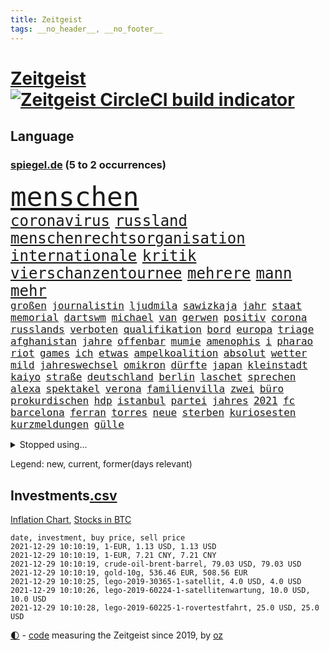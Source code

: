 ```yaml
---
title: Zeitgeist
tags: __no_header__, __no_footer__
---
```


# [Zeitgeist](https://oliz.io/zeitgeist/) [![Zeitgeist CircleCI build indicator](https://circleci.com/gh/ooz/zeitgeist.svg?style=shield)](https://circleci.com/gh/ooz/zeitgeist)

## Language

<h3><a href="https://www.spiegel.de" target="_blank">spiegel.de</a> (5 to 2 occurrences)</h3>
<p style="font-family:monospace">
<span style="font-size:32pt"><a href="news_links.html#menschen" class="current">menschen</a></span>
<br>
<span style="font-size:18pt"><a href="news_links.html#coronavirus" class="current">coronavirus</a></span>
<span style="font-size:18pt"><a href="news_links.html#russland" class="current">russland</a></span>
<span style="font-size:18pt"><a href="news_links.html#menschenrechtsorganisation" class="current">menschenrechtsorganisation</a></span>
<span style="font-size:18pt"><a href="news_links.html#internationale" class="current">internationale</a></span>
<span style="font-size:18pt"><a href="news_links.html#kritik" class="current">kritik</a></span>
<span style="font-size:18pt"><a href="news_links.html#vierschanzentournee" class="new">vierschanzentournee</a></span>
<span style="font-size:18pt"><a href="news_links.html#mehrere" class="current">mehrere</a></span>
<span style="font-size:18pt"><a href="news_links.html#mann" class="current">mann</a></span>
<span style="font-size:18pt"><a href="news_links.html#mehr" class="current">mehr</a></span>
<br>
<span style="font-size:12pt"><a href="news_links.html#großen" class="current">großen</a></span>
<span style="font-size:12pt"><a href="news_links.html#journalistin" class="current">journalistin</a></span>
<span style="font-size:12pt"><a href="news_links.html#ljudmila" class="new">ljudmila</a></span>
<span style="font-size:12pt"><a href="news_links.html#sawizkaja" class="new">sawizkaja</a></span>
<span style="font-size:12pt"><a href="news_links.html#jahr" class="current">jahr</a></span>
<span style="font-size:12pt"><a href="news_links.html#staat" class="current">staat</a></span>
<span style="font-size:12pt"><a href="news_links.html#memorial" class="current">memorial</a></span>
<span style="font-size:12pt"><a href="news_links.html#dartswm" class="current">dartswm</a></span>
<span style="font-size:12pt"><a href="news_links.html#michael" class="current">michael</a></span>
<span style="font-size:12pt"><a href="news_links.html#van" class="current">van</a></span>
<span style="font-size:12pt"><a href="news_links.html#gerwen" class="new">gerwen</a></span>
<span style="font-size:12pt"><a href="news_links.html#positiv" class="current">positiv</a></span>
<span style="font-size:12pt"><a href="news_links.html#corona" class="current">corona</a></span>
<span style="font-size:12pt"><a href="news_links.html#russlands" class="current">russlands</a></span>
<span style="font-size:12pt"><a href="news_links.html#verboten" class="current">verboten</a></span>
<span style="font-size:12pt"><a href="news_links.html#qualifikation" class="current">qualifikation</a></span>
<span style="font-size:12pt"><a href="news_links.html#bord" class="current">bord</a></span>
<span style="font-size:12pt"><a href="news_links.html#europa" class="current">europa</a></span>
<span style="font-size:12pt"><a href="news_links.html#triage" class="current">triage</a></span>
<span style="font-size:12pt"><a href="news_links.html#afghanistan" class="current">afghanistan</a></span>
<span style="font-size:12pt"><a href="news_links.html#jahre" class="current">jahre</a></span>
<span style="font-size:12pt"><a href="news_links.html#offenbar" class="current">offenbar</a></span>
<span style="font-size:12pt"><a href="news_links.html#mumie" class="new">mumie</a></span>
<span style="font-size:12pt"><a href="news_links.html#amenophis" class="new">amenophis</a></span>
<span style="font-size:12pt"><a href="news_links.html#i" class="current">i</a></span>
<span style="font-size:12pt"><a href="news_links.html#pharao" class="new">pharao</a></span>
<span style="font-size:12pt"><a href="news_links.html#riot" class="new">riot</a></span>
<span style="font-size:12pt"><a href="news_links.html#games" class="current">games</a></span>
<span style="font-size:12pt"><a href="news_links.html#ich" class="current">ich</a></span>
<span style="font-size:12pt"><a href="news_links.html#etwas" class="current">etwas</a></span>
<span style="font-size:12pt"><a href="news_links.html#ampelkoalition" class="current">ampelkoalition</a></span>
<span style="font-size:12pt"><a href="news_links.html#absolut" class="new">absolut</a></span>
<span style="font-size:12pt"><a href="news_links.html#wetter" class="current">wetter</a></span>
<span style="font-size:12pt"><a href="news_links.html#mild" class="new">mild</a></span>
<span style="font-size:12pt"><a href="news_links.html#jahreswechsel" class="current">jahreswechsel</a></span>
<span style="font-size:12pt"><a href="news_links.html#omikron" class="current">omikron</a></span>
<span style="font-size:12pt"><a href="news_links.html#dürfte" class="current">dürfte</a></span>
<span style="font-size:12pt"><a href="news_links.html#japan" class="current">japan</a></span>
<span style="font-size:12pt"><a href="news_links.html#kleinstadt" class="current">kleinstadt</a></span>
<span style="font-size:12pt"><a href="news_links.html#kaiyo" class="new">kaiyo</a></span>
<span style="font-size:12pt"><a href="news_links.html#straße" class="current">straße</a></span>
<span style="font-size:12pt"><a href="news_links.html#deutschland" class="current">deutschland</a></span>
<span style="font-size:12pt"><a href="news_links.html#berlin" class="current">berlin</a></span>
<span style="font-size:12pt"><a href="news_links.html#laschet" class="current">laschet</a></span>
<span style="font-size:12pt"><a href="news_links.html#sprechen" class="current">sprechen</a></span>
<span style="font-size:12pt"><a href="news_links.html#alexa" class="current">alexa</a></span>
<span style="font-size:12pt"><a href="news_links.html#spektakel" class="new">spektakel</a></span>
<span style="font-size:12pt"><a href="news_links.html#verona" class="new">verona</a></span>
<span style="font-size:12pt"><a href="news_links.html#familienvilla" class="new">familienvilla</a></span>
<span style="font-size:12pt"><a href="news_links.html#zwei" class="current">zwei</a></span>
<span style="font-size:12pt"><a href="news_links.html#büro" class="current">büro</a></span>
<span style="font-size:12pt"><a href="news_links.html#prokurdischen" class="new">prokurdischen</a></span>
<span style="font-size:12pt"><a href="news_links.html#hdp" class="new">hdp</a></span>
<span style="font-size:12pt"><a href="news_links.html#istanbul" class="current">istanbul</a></span>
<span style="font-size:12pt"><a href="news_links.html#partei" class="current">partei</a></span>
<span style="font-size:12pt"><a href="news_links.html#jahres" class="current">jahres</a></span>
<span style="font-size:12pt"><a href="news_links.html#2021" class="current">2021</a></span>
<span style="font-size:12pt"><a href="news_links.html#fc" class="current">fc</a></span>
<span style="font-size:12pt"><a href="news_links.html#barcelona" class="current">barcelona</a></span>
<span style="font-size:12pt"><a href="news_links.html#ferran" class="current">ferran</a></span>
<span style="font-size:12pt"><a href="news_links.html#torres" class="current">torres</a></span>
<span style="font-size:12pt"><a href="news_links.html#neue" class="current">neue</a></span>
<span style="font-size:12pt"><a href="news_links.html#sterben" class="current">sterben</a></span>
<span style="font-size:12pt"><a href="news_links.html#kuriosesten" class="new">kuriosesten</a></span>
<span style="font-size:12pt"><a href="news_links.html#kurzmeldungen" class="new">kurzmeldungen</a></span>
<span style="font-size:12pt"><a href="news_links.html#gülle" class="new">gülle</a></span>
</p>
<details>
<summary>Stopped using...</summary>
<p class="former" style="font-size:12pt">
gerüchte(433) leisten(433) schrieb(433) führende(432) haseloff(432) locker(432) weitergehen(432) eindruck(431) fortschritt(431) gegenseitig(431) kapitän(431) leere(431) statement(431) vollständig(431) angeordnet(430) eskalation(430) freundin(430) krankenhäusern(430) schwedische(430) überzeugen(430) anerkennung(429) begleitet(429) durchsetzen(429) erhoben(429) globalen(429) hollywood(429) londoner(429) löhne(429) märz(429) sachsenanhalt(429) tourismus(429) welchem(429) arbeiter(428) brücke(428) ecuador(428) einzelnen(428) ford(428) geduld(428) gleichberechtigung(428) müsse(428) nationen(428) schwarzer(428) sibirien(428) sperre(428) untersuchungshaft(428) vereinten(428) verwendet(428) wald(428) weltweite(428) zeuge(428) alex(427) aussicht(427) bewährung(427) bildung(427) black(427) fanexperten(427) main(427) marcel(427) namens(427) reiche(427) revolution(427) seehofer(427) tests(427) tippen(427) unerwartet(427) verluste(427) verschiebt(427) wütet(427) zoo(427) äußerst(427) benzin(426) breit(426) erneute(426) figur(426) führerschein(426) ifoindex(426) langsam(426) leitung(426) metern(426) rostock(426) unruhen(426) verdachts(426) verlängern(426) amerikanische(425) beschreibt(425) desaster(425) gereist(425) impfbereitschaft(425) jünger(425) michelle(425) mutige(425) radfahrer(425) steuert(425) verzweifelt(425) 33(424) aufgefallen(424) besseren(424) engagement(424) hintergrund(424) infrage(424) priester(424) umdenken(424) anlass(423) befindet(423) diskriminiert(423) europäer(423) frieden(423) förderung(423) gedreht(423) gründer(423) neueste(423) paare(423) attentat(422) auskommen(422) behinderung(422) bekämpft(422) entdeckung(422) innenministerium(422) miteinander(422) philippinen(422) sprengstoff(422) standort(422) you(422) zweitligist(422) endgültig(421) ermöglicht(421) islamistischen(421) kultur(421) lakers(421) meint(421) menschenleben(421) mitternacht(421) optimistisch(421) regierungspartei(421) spektakulär(421) studieren(421) tauchen(421) umstrittener(421) verlust(421) zwillinge(421) amerika(420) berg(420) gefährlicher(420) gekostet(420) kranke(420) löste(420) schlechter(420) ärgert(420) 29(419) demonstrationen(419) erlitt(419) frachter(419) gast(419) herrschen(419) nordirland(419) richtige(419) skepsis(419) spdgesundheitsexperte(419) zverev(419) ärzten(419) 3000(418) abgesetzt(418) datenanalyse(418) rock(418) schmerzen(418) steigender(418) torhüter(418) treten(418) ausreichend(417) braunschweig(417) eingesetzt(417) form(417) meist(417) regensburg(417) sinnvoll(417) virologen(417) befeuern(416) blockade(416) hölle(416) lernt(416) beteiligung(415) coronabeschränkungen(415) kryptowährung(415) schwanger(415) shutdown(415) stammt(415) tatverdächtigen(415) 81(414) alice(413) crew(413) finanzierung(413) griechische(413) prognosen(413) salzburg(413) störung(413) euparlament(412) offenen(412) stadion(412) dir(411) monats(411) triumph(411) verfassung(411) klarer(410) stiegen(410) träume(410) unzählige(410) zuschauern(410) 23(409) amerikas(409) konsum(409) le(409) schwachen(409) can(408) coronaschutz(408) hob(408) migration(408) voraussetzungen(408) wirtschaftswachstum(408) niedrigere(407) beschuldigten(406) einnahmen(406) aufgetaucht(405) unterschied(405) falscher(404) kontakt(404) platzverweis(404) spektakuläre(404) sichert(403) ausrüstung(402) digital(402) drin(402) verfassungswidrig(402) beauftragt(401) erstickt(401) meines(401) chats(400) eigenem(400) nationalen(400) tennisprofi(400) verheerend(400) astronauten(399) familienberater(399) glaubwürdigkeit(399) papier(399) sinkende(399) umfragewerte(399) angehörigen(398) favorit(398) verfassungsgericht(398) vermissen(398) älter(398) fertig(397) nennen(397) ute(397) feuert(395) jacob(395) justin(395) landet(395) ungeklärt(395) angezeigt(394) bangen(394) folter(394) gefühl(394) startete(394) holte(392) stahl(392) bier(391) herausfinden(391) klimaziele(391) abermals(390) vermissten(390) zuspruch(390) geht's(388) reus(388) sprung(388) wiedergewählt(388) niedrig(387) rutschte(387) benötigen(386) beobachtung(386) kanaren(386) verpasste(386) jurist(385) lebensgefährlich(385) vorgenommen(385) skizziert(384) kontert(383) björn(382) staatlichen(382) vorherrschaft(382) gerieten(381) mutation(381) empfangen(380) kanadas(380) verpflichten(380) weidel(380) 6000(379) annäherung(379) beendete(378) voraussichtlich(377) ausgaben(373) betrieben(373) stellenabbau(373) kehren(371) rache(371) versicherer(370) höcke(369) renommierten(369) strukturen(369) 85(368) empfinden(368) darmstadt(364) ärmelkanal(362) theoretisch(361) titelkampf(356) stabil(355) zusätzliche(355) eingetroffen(354) rückte(354) berührt(353) badenwürttembergischen(350) befunden(350) lidl(350) berühmtes(347) coronawochenüberblick(343) bundestagsabgeordnete(342) ereignet(341) kopfverletzungen(341) curevac(340) freigelassen(335) entgehen(329) 95(323) tübinger(322) hergestellt(319) zustimmen(316) afrikanische(310) wucht(309) unwahrscheinlich(307) klappen(305) bundesweiten(304) viral(303) lenkt(302) potenziell(302) behindern(301) rüdiger(300) bewerben(299) extremwetter(297) stören(297) grab(293) ausländer(290) hubert(290) neuanfang(289) 20jährige(288) beunruhigt(288) j(288) kryptowährungen(288) vereint(287) impfschutz(286) schätzungen(286) worüber(283) notstand(281) unzureichend(280) urteile(279) 4000(278) freigabe(278) objekte(278) todesursache(277) missbrauchsvorwürfen(276) wildnis(276) angefahren(272) bestsellerautor(267) gregor(267) strecken(267) abgewehrt(266) fußballerinnen(265) nationaler(265) stadien(262) lacht(259) tvinterview(259) bildzeitung(258) maskendeals(258) provider(258) erteilte(254) zugspitze(253) erlaubnis(250) bosch(247) charité(247) berechtigt(243) bedankte(240) fonds(239) gelitten(239) kühl(239) airline(236) landesverband(235) gerungen(233) financial(232) lebensgefährliche(229) charles(226) statistik(224) jubel(220) niemandem(220) bka(217) machtoptionen(217) afghanischen(215) raumfahrt(215) 2045(213) holz(210) anfangs(207) ausgewählt(207) moldau(207) cotrainer(206) jahrelanger(206) jugendärzte(205) schnellstmöglich(205) genossen(203) vorreiter(202) 32jähriger(201) zurückzukehren(201) set(199) plastik(198) historikerin(197) kreise(196) dorthin(194) flugverkehr(192) gekentert(191) bezeichnen(190) fünften(190) karim(189) lernrückstände(189) pop(189) minsk(188) 47jähriger(186) ausbildung(186) misstrauen(185) kinderimpfung(184) angeschlagene(182) benzinpreise(182) monaco(181) finger(180) befragung(179) lokal(178) müll(178) träumt(178) 86(177) aggressiver(177) rohstoffe(177) klaut(176) knochen(176) vereinbaren(176) mangelnden(174) nashville(174) sechzigerjahre(174) tragweite(174) britischem(173) stehe(173) beihilfe(172) hunderttausenden(171) jon(171) alzheimer(170) anführer(170) regenfälle(170) ähnliches(170) südchinesisches(169) ansprechen(168) ölpreis(168) indigene(167) wenigsten(166) notwendig(165) schäumt(165) befassen(163) altenberger(162) parteispitze(162) ausschnitte(161) irre(161) djoković(160) fratzscher(160) akademie(159) wissenschaften(159) 160(158) 1962(158) azubis(158) coronafall(158) diwchef(158) düster(158) gerüchten(158) beteuert(157) hindukusch(157) farmer(156) heim(155) partnerschaft(155) chemnitz(154) mögen(154) spitzenkandidat(154) spitzenpolitiker(154) uganda(154) 1300(153) zuschauerinnen(153) vormundschaft(152) fashion(151) sprunghaft(151) tugenden(149) 25jähriger(147) kürzen(147) verteidigungsminister(147) unterzogen(146) aufzubauen(144) evakuierung(144) umweltverbände(144) beatles(143) beschuldigen(143) übersee(143) glückliche(142) spielerin(142) kreißsaal(140) fläche(139) terrorgruppe(139) tusk(138) charlottesville(137) raser(137) evakuierungen(136) aufruhr(135) selfie(135) wellen(135) technischen(134) karrierecoach(133) voelchert(133) bakterien(132) maurer(132) fluten(131) schwerelosigkeit(131) halbleiter(129) korruptionsermittlungen(129) litt(129) archäologen(128) aufenthalt(128) kollision(128) lebron(127) zehnte(127) milliardengeschäft(125) wiederaufbau(125) y(124) abzugeben(123) kenne(123) preisanstieg(123) slam(123) legalisieren(122) rückkehrer(122) deutschsprachigen(121) entthront(121) labore(121) räder(121) leidenschaft(120) ted(120) usnotenbank(120) 2004(119) entlastung(119) erkunden(119) fußgänger(119) krisenmanagement(119) erzeugen(118) hörte(117) staatsmedien(117) stellvertreter(117) rückendeckung(116) vorfahrt(116) binden(115) nachträglich(115) philippinische(115) crews(114) geschwommen(114) kristina(114) manhattan(114) bereitete(113) grand(113) haushaltshilfe(113) epidemische(112) ertranken(112) vermietet(112) mordermittlungen(111) angestellt(109) dirk(109) gedränge(109) jahrzehnt(109) morawiecki(109) fiskus(108) funktionen(108) genervt(108) magdalena(108) privilegien(108) weggefährten(108) adidas(107) beobachter(107) lauf(107) zurückziehen(107) gegensteuern(106) hessens(106) stralsund(106) 90/die(105) fanexpertinnen(105) materialengpässen(105) applaus(104) fatale(104) stehlen(104) astronaut(103) rast(103) saisonauftakt(103) stipendium(103) stone(101) topf(101) kommunisten(100) energiepreise(99) resistenter(99) töteten(99) jahn(98) landsleuten(98) skelette(98) mythen(97) gadgets(96) kohleausstieg(96) aufgegriffen(94) kanadische(94) spektakulärer(94) messungen(93) abholzung(92) auffrischungsimpfung(92) bedanken(92) erkannt(92) hingerichtet(92) sandberg(92) tränengas(92) gewerkschaften(91) kabuler(91) regale(91) tennessee(91) unterschiedlicher(91) verknüpft(91) prämie(90) arbeitsmigranten(89) eindeutig(89) gräben(89) marianne(89) zuständen(89) denise(88) gegentreffer(88) gysi(88) harris(88) kamala(88) musikerinnen(88) sozial(88) stewart(88) vielmehr(88) wright(88) zuschuss(88) 22jährige(87) alonso(87) ausreisen(87) bauten(87) besiegelte(87) exfreundin(87) fernando(87) lichter(87) lutz(87) notenbankchef(87) rettungsflieger(87) schau(87) bayerischer(86) erneuerbarer(86) heavymetalband(86) pannenserie(86) südchinesischen(86) türkisches(86) abnehmen(85) filip(85) kostić(85) kurios(85) staatsanwalt(85) gelobt(84) katastrophalen(84) kurssturz(84) teroddes(84) verbliebenen(84) vergnügen(84) abschwächung(83) gedrückt(83) gesundheitsämter(83) hofften(83) sabitzer(83) umgangs(83) verhörthriller(83) virginia(83) vollstreckt(83) allergie(82) eumitteln(82) freigeben(82) nackte(82) rockergruppe(82) schädliche(82) sennheiser(82) umkrempeln(82) weltberühmt(82) 52jährigen(81) geschäftsrisiko(81) klingel(81) rosenheim(81) werten(81) ausschreibung(80) erhielten(80) infektionsschutzgesetzes(80) pflichtspielniederlagen(80) semester(80) verfrühstückt(80) überdeckt(80) 3100(79) enteignungen(79) erwecken(79) rotgrüne(79) aids(78) aufgehängt(78) fock(78) gesteuert(78) gorch(78) gordon(78) lka(78) usraumfahrtbehörde(78) beigetragen(77) cyberangriffe(77) faktencheck(77) wiesen(77) wirt(77) augenhöhe(76) gesetzentwurf(76) messe(76) startplatz(76) flickenteppich(75) kaufmann(75) salvador(75) schmerzt(75) sound(75) fernzüge(74) fracht(74) geladen(74) lebensmittelfirmen(74) mäzen(74) paketbomben(74) schwedens(74) wiederzubeleben(74) üppig(74) betreten(73) bruchlandung(73) csuvorsitzenden(73) knapper(73) deckeln(72) irrtümer(72) klartext(72) populistisch(72) trieben(72) verstärkte(72) drucker(71) anhören(70) fälschung(70) gedachten(70) günes(70) kostic(70) orbit(70) pausieren(70) straft(70) tabellenspitze(70) befragen(69) daniil(69) flüchtlingscamps(69) gemobbt(69) medwedew(69) ubootdeal(69) weltraum(69) zuschlagen(69) übertragung(69) barça(68) engagieren(68) jackpot(68) johannesburg(68) kulturpolitik(68) landtagswahl(68) mordverdacht(68) märkte(68) stagnieren(68) auftritten(67) begünstigt(67) elch(67) euparlamentarier(67) geliebten(67) heimatländer(67) tristesse(67) energiekosten(66) feministin(66) heikle(66) hinunter(66) oppositionsparteien(66) schüller(66) tiefer(66) ungebrochene(66) zündeten(66) amtskollegen(65) geplatztem(65) kleinere(65) bahnmitarbeiter(64) gepäck(64) heinrich(64) heizungen(64) komfortabler(64) radsportstar(64) schnaps(64) verteuerten(64) vortrag(64) finanzministerin(63) freistoßtor(63) gestiegener(63) schlafende(63) ungeimpfter(63) antwortet(62) brockmann(62) höhle(62) unauffällig(62) aussichten(61) belangt(61) fußballbund(61) großprojekt(61) illegalem(61) traurigkeit(61) urheber(61) usjustiz(61) cduvorsitzenden(60) europatour(60) exkanzlers(60) geblitzt(60) gelebt(60) kiloweise(60) kindesmissbrauchs(60) rückschlägen(60) streitthema(60) allermeisten(59) kurbelt(59) spürbare(59) ganzer(58) gratuliert(58) spiegelrecherchen(58) beurteilt(57) getötete(57) kai(57) laughing(57) weingenuss(57) witze(57) 35000(56) alarmieren(56) erwärmung(56) fördergelder(56) reindl(56) teures(56) allheilmittel(55) einschüchtern(55) krankenkassen(55) papers(55) schalteten(55) stattgefunden(55) theologe(55) todesfolge(55) zahnarzt(55) 3ddruck(54) frischen(54) gedrängt(54) price(54) rennens(54) 2700(53) kyle(53) oberösterreich(53) verdichef(53) zersetzen(53) freundlich(52) hausdurchsuchungen(52) ranghoher(52) definiert(51) 135(50) immobilienkonzernen(50) spürbar(50) taiwans(50) weizen(50) dzienus(49) entzweit(49) frances(49) osteuropa(49) regierungskrise(49) sachsenanhalts(49) sarahlee(49) tatverdächtiger(49) timon(49) atp(48) bewerten(48) entwicklungskosten(48) erforschen(48) hinweisgeber(48) kompass(48) kompromissbereit(48) vereinbart(48) verfällt(48) verschlechtern(48) angehoben(47) bieber(47) exkanzler(47) minderheitsregierung(47) naturschützer(47) perspektive(47) raumsonde(47) rückweg(47) spe(47) awoniyi(46) bernard(46) bewachen(46) damaliger(46) hartmut(46) intern(46) misshandlungen(46) nirgends(46) segelschulschiff(46) sockel(46) taiwo(46) verdreifacht(46) buchungszahlen(45) erzeugerpreise(45) gravierend(45) hiv(45) importieren(45) legalisierung(45) zugefügt(45) 59jähriger(43) hinrichtung(43) lädt(43) mies(43) rotterdam(43) aufeinandertreffen(42) czaja(42) eon(42) impfstoffhersteller(42) lindenstraße(42) rosenthal(42) rugby(42) sauer(42) unheilbar(42) benutzt(41) bundeswirtschaftsminister(41) charlène(41) doppel(41) fürstin(41) koalitionäre(41) regierungspartner(41) verzückt(41) zukunftsvision(41) asteroiden(40) drogenpolitik(40) scherz(40) wonach(40) zoos(40) abgehoben(39) abschiedstour(39) anfangen(39) feind(39) klimaexperten(38) landesärztekammer(38) trainerteam(38) ubs(38) anreisen(37) chefredakteur(37) generalstaatsanwalt(37) legalisiert(37) linnemann(37) wasseroberfläche(37) fegte(36) fidel(36) rüttelt(36) springerchef(36) votierten(36) watford(36) überrollt(36) benzema(35) besorgen(35) brandenburgs(35) ecuadors(35) inhaftiert(35) landeswährung(35) masked(35) methode(35) schlagartig(35) singer(35) verschwundenen(35) bukele(34) medizinische(34) nayib(34) sandhausen(34) sexvideoaffäre(34) vaterland(34) widersprach(34) dieselbe(33) landeschef(33) merck(33) rechtspopulisten(33) caracas(32) krönt(32) nackten(32) ausgeben(31) befördert(31) duft(31) euland(31) freiburger(31) achterbahn(30) außenpolitische(30) eröffnete(30) haufen(30) importpreise(30) montagmorgen(30) pflegerin(30) skeptischer(30) statuen(30) pazifikküste(29) radikalislamische(29) wille(29) ablenken(28) championsleaguesaison(28) houston(28) irakische(28) putzen(28) regierungswechsel(28) alec(27) baldwin(27) hamdok(27) kamerafrau(27) tödlichem(27) wehmut(27) abfeuerte(26) belogen(26) finanzen(26) halyna(26) hutchins(26) rust(26) weckruf(26) zwölfjährige(26) gegentore(25) genügte(25) gesundheitssystem(25) großflächig(25) motors(25) sono(25) weiterspielen(25) gesundheitszustand(24) havre(24) symbolfigur(24) ausverkauft(23) genetische(23) randalierer(23) überfälle(23) professor(22) spdchefin(22) finals(21) hausärzte(21) irgendwas(21) lebendig(21) tennisspielerin(21) verbirgt(21) zeichner(21) aufgehalten(20) filmt(20) französin(20) stipendien(20) woanders(20) asteroidenmond(19) impfstoffs(19) kollisionskurs(19) abtrünnigen(18) andersson(18) championsleaguepartie(18) durchschnittliche(18) klimagipfels(18) legalen(18) nachhaltigkeit(18) wach(18) zhan(18) zhang(18) 12jährige(17) ausschluss(17) begibt(17) fünfzigerjahren(17) luftverkehr(17) versicherung(17) angespannten(16) buhlen(16) bundesarbeitsministerium(16) coronachaos(16) ernte(16) gunnar(16) paraguay(16) reduzierung(16) schwindel(16) solskjær(16) sportlichen(16) tories(16) usrepublikaner(16) afdstimmen(15) akw(15) angstgegner(15) betitelt(15) erbil(15) flüchtlingspolitik(15) löfven(15) rudolf(15) wissenschaftlern(15) überraschenden(15) annamaria(14) ferchichi(14) jagte(14) kantersieg(14) mexikanischen(14) schwarzmarkt(14) zukünftigen(14) billionenschweres(13) coronaberichterstattung(13) cricket(13) für(13) nflprofi(13) regenwaldes(13) verlagert(13) zukommt(13) billionenpaket(12) deckelung(12) falk(12) interessengruppen(12) kenosha(12) schlimmen(12) tröstet(12) völker(12) auseinandersetzungen(11) belavia(11) polizeigewerkschaft(11) präsent(11) verbraucherzentralen(11) verteuerung(11)
</p>
</details>
<p>Legend: <span class="new">new</span>, <span class="current">current</span>, <span class="former">former(days relevant)</span></p>

## Investments[.csv](investments.csv)

[Inflation Chart](https://inflationchart.com),
[Stocks in BTC](https://stonksinbtc.xyz/)

```
date, investment, buy price, sell price
2021-12-29 10:10:19, 1-EUR, 1.13 USD, 1.13 USD
2021-12-29 10:10:19, 1-EUR, 7.21 CNY, 7.21 CNY
2021-12-29 10:10:19, crude-oil-brent-barrel, 79.03 USD, 79.03 USD
2021-12-29 10:10:19, gold-10g, 536.46 EUR, 508.56 EUR
2021-12-29 10:10:25, lego-2019-30365-1-satellit, 4.0 USD, 4.0 USD
2021-12-29 10:10:26, lego-2019-60224-1-satellitenwartung, 10.0 USD, 10.0 USD
2021-12-29 10:10:28, lego-2019-60225-1-rovertestfahrt, 25.0 USD, 25.0 USD
```

<footer>
<a href="javascript:toggleTheme()" class="nav">🌓</a>
- <a href="https://github.com/ooz/zeitgeist">code</a> measuring the Zeitgeist since 2019, by <a href="https://oliz.io">oz</a>
</footer>

